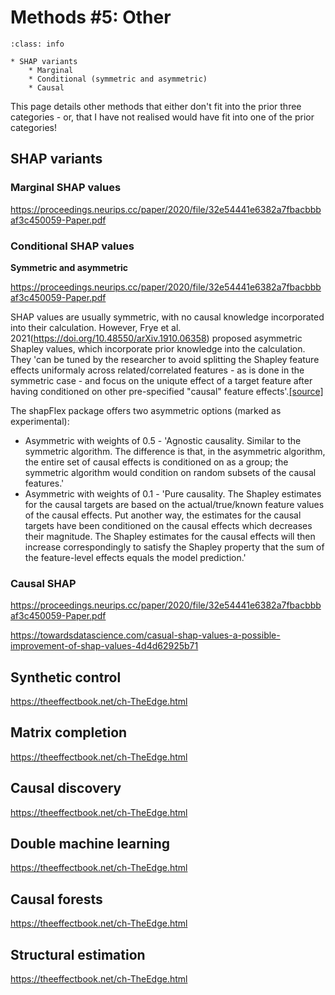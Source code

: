 # Methods #5: Other

`````{admonition} Executive summary
:class: info

* SHAP variants
    * Marginal
    * Conditional (symmetric and asymmetric)
    * Causal
`````

This page details other methods that either don't fit into the prior three categories - or, that I have not realised would have fit into one of the prior categories!

## SHAP variants

### Marginal SHAP values

https://proceedings.neurips.cc/paper/2020/file/32e54441e6382a7fbacbbbaf3c450059-Paper.pdf

### Conditional SHAP values

**Symmetric and asymmetric**

https://proceedings.neurips.cc/paper/2020/file/32e54441e6382a7fbacbbbaf3c450059-Paper.pdf

SHAP values are usually symmetric, with no causal knowledge incorporated into their calculation. However, Frye et al. 2021(https://doi.org/10.48550/arXiv.1910.06358) proposed asymmetric Shapley values, which incorporate prior knowledge into the calculation. They 'can be tuned by the researcher to avoid splitting the Shapley feature effects uniformaly across related/correlated features - as is done in the symmetric case - and focus on the uniqute effect of a target feature after having conditioned on other pre-specified "causal" feature effects'.[[source]](https://github.com/nredell/shapFlex)

The shapFlex package offers two asymmetric options (marked as experimental):
* Asymmetric with weights of 0.5 - 'Agnostic causality. Similar to the symmetric algorithm. The difference is that, in the asymmetric algorithm, the entire set of causal effects is conditioned on as a group; the symmetric algorithm would condition on random subsets of the causal features.'
* Asymmetric with weights of 0.1 - 'Pure causality. The Shapley estimates for the causal targets are based on the actual/true/known feature values of the causal effects. Put another way, the estimates for the causal targets have been conditioned on the causal effects which decreases their magnitude. The Shapley estimates for the causal effects will then increase correspondingly to satisfy the Shapley property that the sum of the feature-level effects equals the model prediction.'

### Causal SHAP

https://proceedings.neurips.cc/paper/2020/file/32e54441e6382a7fbacbbbaf3c450059-Paper.pdf

https://towardsdatascience.com/casual-shap-values-a-possible-improvement-of-shap-values-4d4d62925b71

## Synthetic control

https://theeffectbook.net/ch-TheEdge.html

## Matrix completion

https://theeffectbook.net/ch-TheEdge.html

## Causal discovery

https://theeffectbook.net/ch-TheEdge.html

## Double machine learning

https://theeffectbook.net/ch-TheEdge.html

## Causal forests

https://theeffectbook.net/ch-TheEdge.html

## Structural estimation

https://theeffectbook.net/ch-TheEdge.html